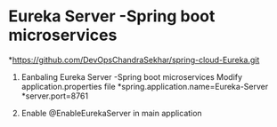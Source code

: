 
# Eureka Server -Spring boot microservices

*https://github.com/DevOpsChandraSekhar/spring-cloud-Eureka.git

1. Eanbaling Eureka Server -Spring boot microservices
   Modify application.properties file 
   *spring.application.name=Eureka-Server *server.port=8761

2. Enable @EnableEurekaServer in main application

